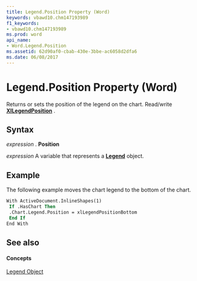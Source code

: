 ```yaml
---
title: Legend.Position Property (Word)
keywords: vbawd10.chm147193989
f1_keywords:
- vbawd10.chm147193989
ms.prod: word
api_name:
- Word.Legend.Position
ms.assetid: 62d90af0-cbab-430e-3bbe-ac6058d2dfa6
ms.date: 06/08/2017
---
```



# Legend.Position Property (Word)

Returns or sets the position of the legend on the chart. Read/write  **[XlLegendPosition](Word.xllegendposition.md)** .


## Syntax

 _expression_ . **Position**

 _expression_ A variable that represents a **[Legend](Word.Legend.md)** object.


## Example

The following example moves the chart legend to the bottom of the chart.


```vb
With ActiveDocument.InlineShapes(1) 
 If .HasChart Then 
 .Chart.Legend.Position = xlLegendPositionBottom 
 End If 
End With
```


## See also


#### Concepts


[Legend Object](Word.Legend.md)

